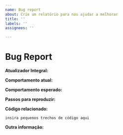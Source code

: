 ```yaml
---
name: Bug report
about: Crie um relatório para nos ajudar a melhorar
title: ''
labels: ''
assignees: ''

---
```


# Bug Report

**Atualizador Integral:**

<!--Por favor especifique o commit ou a tag da versao.-->

**Comportamento atual:**

<!-- Descreva como o bug ocorre. -->

**Comportamento esperado:**

<!-- Descreva qual seria o comportamento sem o bug. -->

**Passos para reproduzir:**

<!-- Explique as etapas necessárias para duplicar o problema, especialmente se você puder fornecer capturas de tela de exemplo. -->

**Código relacionado:**

<!-- Se você puder ilustrar o bug ou a solicitação de recurso com um exemplo, forneça-o aqui. -->

```
insira pequenos trechos de código aqui
```

**Outra informação:**

<!-- Liste qualquer outra informação que seja relevante para o seu problema. Problemas relacionados, sugestões sobre como corrigir, links Stack Overflow, links de fóruns, etc. -->
